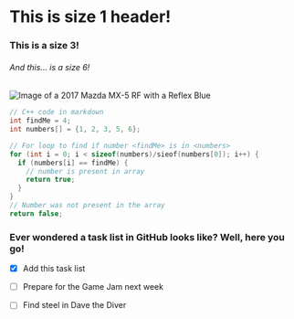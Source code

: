 # This is size 1 header!
### This is a size 3!
###### And this... is a size 6!

![Image of a 2017 Mazda MX-5 RF with a Reflex Blue](https://external-content.duckduckgo.com/iu/?u=https%3A%2F%2Fs3.amazonaws.com%2Fdi-enrollment-api%2Fmazda%2Fmodels%2F2017%2Fmazda-mx-5-miata-rf%2F03_colors%2Fexterior%2F2017-mx5-rf-gt-42b-blue-reflex-360-studio-00.jpg&f=1&nofb=1&ipt=e8d935bf3e53bf0efc61ece293782ee6572b79f29c8f49c006647676e367d362&ipo=images)

``` C++
// C++ code in markdown
int findMe = 4;
int numbers[] = {1, 2, 3, 5, 6};

// For loop to find if number <findMe> is in <numbers>
for (int i = 0; i < sizeof(numbers)/sieof(numbers[0]); i++) {
  if (numbers[i] == findMe) {
    // number is present in array
    return true;
  }
}
// Number was not present in the array
return false;
```

### Ever wondered a task list in GitHub looks like? Well, here you go!

- [x] Add this task list
- [ ] Prepare for the Game Jam next week
- [ ] Find steel in Dave the Diver


